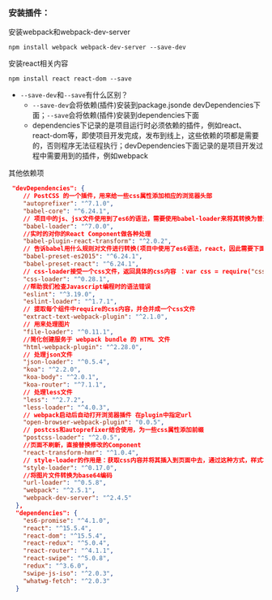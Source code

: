 ### 安装插件：

安装webpack和webpack-dev-server

```
npm install webpack webpack-dev-server --save-dev
```

安装react相关内容

```
npm install react react-dom --save
```

* `--save-dev`和`--save`有什么区别？
    * `--save-dev`会将依赖(插件)安装到package.jsonde devDependencies下面；`--save`会将依赖(插件)安装到dependencies下面
    * dependencies下记录的是项目运行时必须依赖的插件，例如react、react-dom等，即使项目开发完成，发布到线上，这些依赖的项都是需要的，否则程序无法征程执行；devDependencies下面记录的是项目开发过程中需要用到的插件，例如webpack

其他依赖项

``` json
 "devDependencies": {
    // PostCSS 的一个插件，用来给一些css属性添加相应的浏览器头部
    "autoprefixer": "^7.1.0",
    "babel-core": "^6.24.1",
    // 项目中的js、jsx文件使用到了es6的语法，需要使用babel-loader来将其转换为普通浏览器可以运行的js代码
    "babel-loader": "^7.0.0",
    //实时的对你的React Component做各种处理
    "babel-plugin-react-transform": "^2.0.2",
    // 告诉babel用什么规则对文件进行转换(项目中使用了es6语法，react，因此需要下面这两种规则的支持)
    "babel-preset-es2015": "^6.24.1",
    "babel-preset-react": "^6.24.1",
    // css-loader接受一个css文件，返回具体的css内容 ：var css = require("css!./file.css");
    "css-loader": "^0.28.1",
    //帮助我们检查Javascript编程时的语法错误
    "eslint": "^3.19.0",
    "eslint-loader": "^1.7.1",
    // 提取每个组件中require的css内容，并合并成一个css文件
    "extract-text-webpack-plugin": "^2.1.0",
    // 用来处理图片
    "file-loader": "^0.11.1",
    //简化创建服务于 webpack bundle 的 HTML 文件
    "html-webpack-plugin": "^2.28.0",
    // 处理json文件
    "json-loader": "^0.5.4",
    "koa": "^2.2.0",
    "koa-body": "^2.0.1",
    "koa-router": "^7.1.1",
    // 处理less文件
    "less": "^2.7.2",
    "less-loader": "^4.0.3",
    // webpack启动后自动打开浏览器插件 在plugin中指定url
    "open-browser-webpack-plugin": "0.0.5",
    // postcss和autoprefixer结合使用，为一些css属性添加前缀
    "postcss-loader": "^2.0.5",
    //页面不刷新，直接替换修改的Component
    "react-transform-hmr": "^1.0.4",
    // style-loader的作用是：获取css内容并将其插入到页面中去，通过这种方式，样式才能体现在对应的页面中
    "style-loader": "^0.17.0",
    //将图片文件转换为base64编码
    "url-loader": "^0.5.8",
    "webpack": "^2.5.1",
    "webpack-dev-server": "^2.4.5"
  },
  "dependencies": {
    "es6-promise": "^4.1.0",
    "react": "^15.5.4",
    "react-dom": "^15.5.4",
    "react-redux": "^5.0.4",
    "react-router": "^4.1.1",
    "react-swipe": "^5.0.8",
    "redux": "^3.6.0",
    "swipe-js-iso": "^2.0.3",
    "whatwg-fetch": "^2.0.3"
  }
  ```


